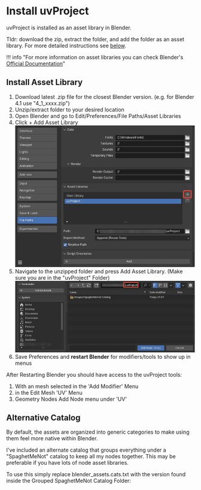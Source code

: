 # Install uvProject
uvProject is installed as an asset library in Blender.

Tldr: download the zip, extract the folder, and add the folder as an asset library. For more detailed instructions see [below](#install-asset-library).

!!! info "For more information on asset libraries you can check Blender's [Official Documentation](https://docs.blender.org/manual/en/dev/files/asset_libraries/introduction.html#introduction)"

## Install Asset Library

1. Download latest .zip file for the closest Blender version. (e.g. for Blender 4.1 use "4_1_xxxx.zip")
2. Unzip/extract folder to your desired location
3. Open Blender and go to Edit/Preferences/File Paths/Asset Libraries
4. Click + Add Asset Library ![install_1](assets/install_1.webp)
5. Navigate to the unzipped folder and press Add Asset Library. (Make sure you are in the "uvProject" Folder) ![install_2](assets/install_2.webp)
6. Save Preferences and **restart Blender** for modifiers/tools to show up in menus

After Restarting Blender you should have access to the uvProject tools:

1. With an mesh selected in the 'Add Modifier' Menu
2. in the Edit Mesh 'UV' Menu
3. Geometry Nodes Add Node menu under 'UV'

## Alternative Catalog
By default, the assets are organized into generic categories to make using them feel more native within Blender. 

I've included an alternate catalog that groups everything under a "SpaghetMeNot" catalog to keep all my nodes together. This may be preferable if you have lots of node asset libraries. 

To use this simply replace blender_assets.cats.txt with the version found inside the Grouped SpaghetMeNot Catalog Folder: